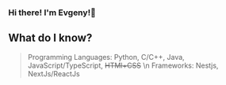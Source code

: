 ### Hi there! I'm Evgeny!👋
## What do I know?
>  Programming Languages: Python, C/C++, Java, JavaScript/TypeScript, ~~HTMl+CSS~~ \n
>  Frameworks: Nestjs, NextJs/ReactJs

<!--
**bravTm/bravTm** is a ✨ _special_ ✨ repository because its `README.md` (this file) appears on your GitHub profile.

Here are some ideas to get you started:

- 🔭 I’m currently working on ...
- 🌱 I’m currently learning ...
- 👯 I’m looking to collaborate on ...
- 🤔 I’m looking for help with ...
- 💬 Ask me about ...
- 📫 How to reach me: ...
- 😄 Pronouns: ...
- ⚡ Fun fact: ...
-->

